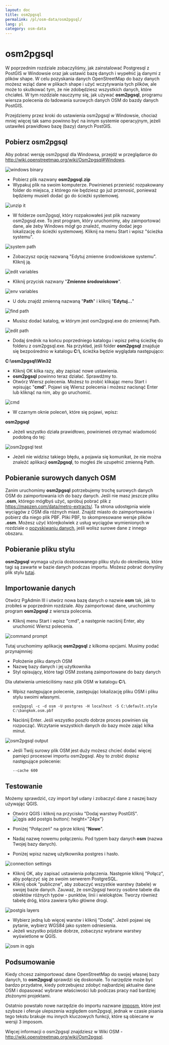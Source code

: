 ```yaml
---
layout: doc
title: osm2pgsql
permalink: /pl/osm-data/osm2pgsql/
lang: pl
category: osm-data
---
```


osm2pgsql
==========


W poprzednim rozdziale zobaczyliśmy, jak zainstalować Postgresql z PostGIS w Windowsie oraz jak ustawić bazę danych i wypełnić ją danymi z plików shape. W celu pozyskania danych OpenStreetMap do bazy danych możesz wziąć dane w plikach shape i użyć wczytywania tych plików, ale może to skutkować tym, że nie zdobędziesz wszystkich danych, które chciałeś. W tym rozdziale nauczymy się, jak używać **osm2pgsql**, programu wiersza polecenia do ładowania surowych danych OSM do bazdy danych PostGIS.  

Przejdziemy przez kroki do ustawienia osm2pgsql w Windowsie, chociaż mniej więcej tak samo powinno być na innym systemie operacyjnym, jeżeli ustawiłeś prawidłowo bazę (bazy) danych PostGIS.  

Pobierz osm2pgsql
-------------

Aby pobrać wersję osm2pgsql dla Windowsa, przejdź w przeglądarce do <http://wiki.openstreetmap.org/wiki/Osm2pgsql#Windows>.  

![windows binary][]

- Pobierz plik nazwany **osm2pgsql.zip**  
- Wypakuj plik na swoim komputerze. Powinieneś przenieść rozpakowany folder do miejsca, z którego nie będziesz go już przenosić, ponieważ będziemy musieli dodać go do ścieżki systemowej.  

![unzip it][]

- W folderze osm2pgsql, który rozpakowałeś jest plik nazwany osm2pgsql.exe. To jest program, który uruchomimy, aby zaimportować dane, ale żeby Windows mógł go znaleźć, musimy dodać jego lokalizację do ścieżki systemowej. Kliknij na menu Start i wpisz "ścieżka systemu".  

![system path][]

- Zobaczysz opcję nazwaną "Edytuj zmienne środowiskowe systemu". Kliknij ją.  

![edit variables][]

- Kliknij przycisk nazwany "**Zmienne środowiskowe**".  

![env variables][]

- U dołu znajdź zmienną nazwaną "**Path**" i kliknij "**Edytuj...**"  

![find path][]

- Musisz dodać katalog, w którym jest osm2pgsql.exe do zmiennej Path.  

![edit path][]

- Dodaj średnik na końcu poprzedniego katalogu i wpisz pełną ścieżkę do folderu z osm2pgsql.exe.  Na przykład, jeśli folder **osm2pgsql** znajduje się bezpośrednio w katalogu **C:\\**, ścieżka będzie wyglądała następująco:  
	
**C:\osm2pgsql\Win32**  

- Kliknij OK kilka razy, aby zapisać nowe ustawienia.  
- **osm2pgsql** powinno teraz działać. Sprawdźmy to.  
- Otwórz Wiersz polecenia. Możesz to zrobić klikając menu Start i wpisując "**cmd**". Pojawi się Wiersz polecenia i możesz nacisnąć Enter lub kliknąć na nim, aby go uruchomić.  

![cmd][]

- W czarnym oknie poleceń, które się pojawi, wpisz:  

**osm2pgsql**

- Jeżeli wszystko działa prawidłowo, powinieneś otrzymać wiadomość podobną do tej:  

![osm2pgsql test][]

- Jeżeli nie widzisz takiego błędu, a pojawia się komunikat, że nie można znaleźć aplikacji **osm2pgsql**, to mogłeś źle uzupełnić zmienną Path.  

Pobieranie surowych danych OSM
---------------------
Zanim uruchomimy **osm2pgsql** potrzebujemy trochę surowych danych OSM do zaimportowania ich do bazy danych. Jeśli nie masz jeszcze pliku **.osm**, którego mógłbyś użyć, spróbuj pobrać plik z <https://mapzen.com/data/metro-extracts/>. Ta strona udostępnia wiele wyciągów z OSM dla różnych miast. Znajdź miasto do zaimportowania i pobierz dla niego plik PBF. Pliki PBF, to skompresowane wersje plików **.osm**. Możesz użyć którejkolwiek z usług wyciągów wymienionych w rozdziale o [pozyskiwaniu danych](/pl/osm-data/getting-data), jeśli wolisz surowe dane z innego obszaru.  

Pobieranie pliku stylu
------------------
**osm2pgsql** wymaga użycia dostosowanego pliku stylu do określenia, które tagi są zawarte w bazie danych podczas importu. Możesz pobrać domyślny plik stylu [tutaj](/files/default.style).  

Importowanie danych
-------------------
Otwórz PgAdmin III i utwórz nowa bazę danych o nazwie **osm** tak, jak to zrobiłeś w poprzednim rozdziale. Aby zaimportować dane, uruchomimy program **osm2pgsql** z wiersza polecenia. 

- Kliknij menu Start i wpisz "cmd", a następnie naciśnij Enter, aby uruchomić Wiersz polecenia.  

![command prompt][]

Tutaj uruchomimy aplikację **osm2pgsql** z kilkoma opcjami. Musimy podać przynajmniej:  

- Położenie pliku danych OSM  
- Nazwę bazy danych i jej użytkownika  
- Styl opisujący, które tagi OSM zostaną zaimportowane do bazy danych  

Dla ułatwienia umieściliśmy nasz plik OSM w katalogu **C:\\**.  

- Wpisz następujące polecenie, zastępując lokalizację pliku OSM i pliku stylu swoimi własnymi.

      osm2pgsql -c -d osm -U postgres -H localhost -S C:\default.style C:\bangkok.osm.pbf  

- Naciśnij Enter. Jeśli wszystko poszło dobrze proces powinien się rozpocząć. Wczytanie wszystkich danych do bazy może zająć kilka minut.  

![osm2pgsql output][]

- Jeśli Twój surowy plik OSM jest duży możesz chcieć dodać więcej pamięci procesowi importu osm2pgsql. Aby to zrobić dopisz następujące polecenie:  

      --cache 600

Testowanie
-----------

Możemy sprawdzić, czy import był udany i zobaczyć dane z naszej bazy używając QGIS.  

- Otwórz QGIS i kliknij na przycisku "Dodaj warstwy PostGIS". ![qgis add postgis button][]{: height="24px"}

- Poniżej "Połączeń" na górze kliknij "**Nowe**".  
- Nadaj nazwę nowemu połączeniu. Pod typem bazy danych **osm** (nazwa Twojej bazy danych).  
- Poniżej wpisz nazwę użytkownika postgres i hasło.  

![connection settings][]

- Kliknij OK, aby zapisać ustawienia połączenia. Następnie kliknij "Połącz", aby połączyć się ze swoim serwerem PostgreSQL.  
- Kliknij obok "publiczne", aby zobaczyć wszystkie warstwy (tabele) w swojej bazie danych. Zauważ, że osm2pgsql tworzy osobne tabele dla obiektów różnych typów - punktów, linii i wielokątów. Tworzy również tabelę dróg, która zawiera tylko główne drogi.  

![postgis layers][]

- Wybierz jedną lub więcej warstw i kliknij "Dodaj". Jeżeli pojawi się pytanie, wybierz WGS84 jako system odniesienia.  
- Jeżeli wszystko pójdzie dobrze, zobaczysz wybrane warstwy wyświetlone w QGIS.  

![osm in qgis][]



Podsumowanie
-------

Kiedy chcesz zaimportować dane OpenStreetMap do swojej własnej bazy danych, to **osm2pgsql** sprawdzi się doskonale. To narzędzie może być bardzo przydatne, kiedy potrzebujesz zdobyć najbardziej aktualne dane OSM i dopasować wybrane właściwości lub podczas pracy nad bardziej złożonymi projektami.  

Ostatnio powstało nowe narzędzie do importu nazwane [imposm](http://imposm.org/), które jest szybsze i oferuje ulepszenia względem osm2pgsql, jednak w czasie pisania tego tekstu brakuje mu innych kluczowych funkcji, które są obiecane w wersji 3 imposom.  

Więcej informacji o osm2pgsql znajdziesz w Wiki OSM - <http://wiki.openstreetmap.org/wiki/Osm2pgsql>.  


[windows binary]: /images/osm-data/windows-binary.png
[unzip it]: /images/osm-data/unzip-it.png
[system path]: /images/osm-data/system-path.png
[edit variables]: /images/osm-data/edit-environment-variables.png
[env variables]: /images/osm-data/environment-variables.png
[find path]: /images/osm-data/find-path.png
[edit path]: /images/osm-data/edit-path-variable.png
[cmd]: /images/osm-data/cmd.png
[osm2pgsql test]: /images/osm-data/osm2pgsql-test.png
[command prompt]: /images/osm-data/command-prompt.png
[osm2pgsql output]: /images/osm-data/osm2pgsql-output.png
[qgis add postgis button]: /images/osm-data/add-postgis-button.png
[connection settings]: /images/osm-data/connection-settings.png
[postgis layers]: /images/osm-data/postgis-layers.png
[osm in qgis]: /images/osm-data/osm-in-qgis.png
